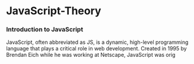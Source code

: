 # JavaScript-Theory



### Introduction to JavaScript

JavaScript, often abbreviated as JS, is a dynamic, high-level programming language that plays a critical role in web development. Created in 1995 by Brendan Eich while he was working at Netscape, JavaScript was orig